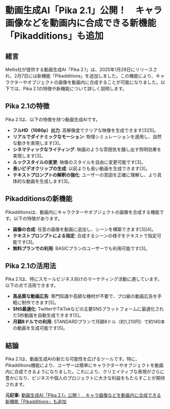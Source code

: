 # 動画生成AI「Pika 2.1」公開！　キャラ画像などを動画内に合成できる新機能「Pikadditions」も追加

## 緒言

Mellis社が提供する動画生成AI「Pika 2.1」は、2025年1月28日にリリースされ、2月7日には新機能「Pikadditions」を追加しました。この機能により、キャラクターやオブジェクトの画像を動画内に合成することが可能になりました。以下では、Pika 2.1の特徴や新機能について詳しく説明します。

## Pika 2.1の特徴

Pika 2.1は、以下の特徴を持つ動画生成AIです。

- **フルHD（1080p）出力**: 高解像度でクリアな映像を生成できます[3][5]。
- **リアルでダイナミックなモーション**: 物理シミュレーションを適用し、自然な動きを表現します[3]。
- **シネマティックなライティング**: 映画のような雰囲気を醸し出す照明効果を実現します[3]。
- **ルックスタイルの変更**: 映像のスタイルを自由に変更可能です[3]。
- **長いビデオクリップの生成**: 以前よりも長い動画を生成できます[3]。
- **テキストプロンプトの解釈の強化**: ユーザーの意図を正確に理解し、より具体的な動画を生成します[3]。

## Pikadditionsの新機能

Pikadditionsは、動画内にキャラクターやオブジェクトの画像を合成する機能です。以下の特徴があります。

- **画像の合成**: 任意の画像を動画に追加し、シーンを構築できます[3][4]。
- **テキストプロンプトによる指定**: 合成するシーンの様子をテキストで指定可能です[3]。
- **無料プランでの利用**: BASICプランのユーザーでも利用可能です[3]。

## Pika 2.1の活用法

Pika 2.1は、特にスモールビジネス向けのマーケティング活動に適しています。以下の点で活用できます。

- **高品質な動画広告**: 専門知識や高額な機材が不要で、プロ級の動画広告を手軽に制作できます[5]。
- **SNS最適化**: TwitterやTikTokなどの主要SNSプラットフォームに最適化された5秒動画を自動生成できます[5]。
- **月額8ドルでの利用**: STANDARDプランで月額8ドル（約1,210円）で約140本の動画を生成可能です[5]。

## 結論

Pika 2.1は、動画生成AIの新たな可能性を広げるツールです。特に、Pikadditions機能により、ユーザーは簡単にキャラクターやオブジェクトを動画内に合成できるようになりました。これにより、クリエイティブな表現がさらに豊かになり、ビジネスや個人のプロジェクトに大きな利益をもたらすことが期待されます。

**元記事:** [動画生成AI「Pika 2.1」公開！　キャラ画像などを動画内に合成できる新機能「Pikadditions」も追加](https://cgworld.jp/flashnews/202502-Pika21-Pikadditions.html)
